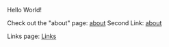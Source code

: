 Hello World!

Check out the "about" page: [about](https://hanicrumbs.github.io/about)
Second Link: [about](about.md)

Links page: [Links](folder/Links.md)

